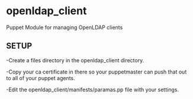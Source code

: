 openldap_client
===============

Puppet Module for managing OpenLDAP clients

 SETUP
-------

-Create a files directory in the openldap_client directory.

-Copy your ca certificate in there so your puppetmaster can push that out to all of your puppet agents.

-Edit the openldap_client/manifests/paramas.pp file with your settings.
